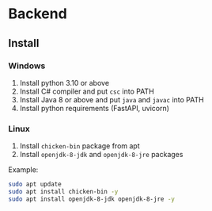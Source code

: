 # Backend

## Install
### Windows
1. Install python 3.10 or above
2. Install C# compiler and put `csc` into PATH
3. Install Java 8 or above and put `java` and `javac` into PATH
4. Install python requirements (FastAPI, uvicorn)

### Linux
1. Install `chicken-bin` package from apt
2. Install `openjdk-8-jdk` and `openjdk-8-jre` packages

Example:
```bash
sudo apt update
sudo apt install chicken-bin -y
sudo apt install openjdk-8-jdk openjdk-8-jre -y
```

